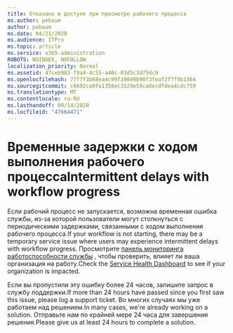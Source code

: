 ```yaml
---
title: Отказано в доступе при просмотре рабочего процесса
ms.author: pebaum
author: pebaum
ms.date: 04/21/2020
ms.audience: ITPro
ms.topic: article
ms.service: o365-administration
ROBOTS: NOINDEX, NOFOLLOW
localization_priority: Normal
ms.assetid: 47ceb983-f9a4-4c55-a40c-03d5c3d75dc9
ms.openlocfilehash: 77f7f3b68ea4c99f39049b90f3feaf2f7f9b1364
ms.sourcegitcommit: c6692ce0fa1358ec3529e59ca0ecdfdea4cdc759
ms.translationtype: MT
ms.contentlocale: ru-RU
ms.lasthandoff: 09/14/2020
ms.locfileid: "47664471"
---
```

# <a name="intermittent-delays-with-workflow-progress"></a><span data-ttu-id="f1978-102">Временные задержки с ходом выполнения рабочего процесса</span><span class="sxs-lookup"><span data-stu-id="f1978-102">Intermittent delays with workflow progress</span></span>

<span data-ttu-id="f1978-103">Если рабочий процесс не запускается, возможна временная ошибка службы, из-за которой пользователи могут столкнуться с периодическими задержками, связанными с ходом выполнения рабочего процесса.</span><span class="sxs-lookup"><span data-stu-id="f1978-103">If your workflow is not starting, there may be a temporary service issue where users may experience intermittent delays with workflow progress.</span></span> <span data-ttu-id="f1978-104">Просмотрите [панель мониторинга работоспособности службы](https://admin.microsoft.com/AdminPortal/Home#/servicehealth) , чтобы проверить, влияет ли ваша организация на работу.</span><span class="sxs-lookup"><span data-stu-id="f1978-104">Check the [Service Health Dashboard](https://admin.microsoft.com/AdminPortal/Home#/servicehealth) to see if your organization is impacted.</span></span> 

<span data-ttu-id="f1978-105">Если вы пропустили эту ошибку более 24 часов, запишите запрос в службу поддержки.</span><span class="sxs-lookup"><span data-stu-id="f1978-105">If more than 24 hours have passed since you first saw this issue, please log a support ticket.</span></span> <span data-ttu-id="f1978-106">Во многих случаях мы уже работаем над решением.</span><span class="sxs-lookup"><span data-stu-id="f1978-106">In many cases, we're already working on a solution.</span></span> <span data-ttu-id="f1978-107">Отправьте нам по крайней мере 24 часа для завершения решения.</span><span class="sxs-lookup"><span data-stu-id="f1978-107">Please give us at least 24 hours to complete a solution.</span></span>


  

